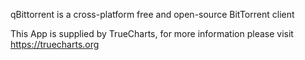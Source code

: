 qBittorrent is a cross-platform free and open-source BitTorrent client

This App is supplied by TrueCharts, for more information please visit https://truecharts.org
